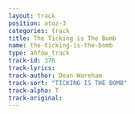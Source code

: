 ```yaml
---
layout: track
position: atoz-3
categories: track
title: The Ticking is The Bomb
name: the-ticking-is-the-bomb
type: ahfow_track
track-id: 376
track-lyrics: 
track-author: Dean Wareham
track-sort: "TICKING IS THE BOMB"
track-alpha: T
track-original: 
---
```

